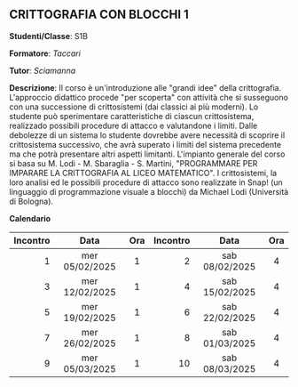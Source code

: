 ## CRITTOGRAFIA CON BLOCCHI 1

**Studenti/Classe**: S1B

**Formatore**: *Taccari*

**Tutor**: *Sciamanna*

**Descrizione**: Il corso è un'introduzione alle "grandi idee" della crittografia. L'approccio didattico procede "per scoperta" con attività che si susseguono con una successione di crittosistemi (dai classici ai più moderni). Lo studente può sperimentare caratteristiche di ciascun crittosistema, realizzado possibili procedure di attacco e valutandone i limiti. Dalle debolezze di un sistema lo studente dovrebbe avere necessità di scoprire il crittosistema successivo, che avrà superato i limiti del sistema precedente ma che potrà presentare altri aspetti limitanti. L'impianto generale del corso si basa su M. Lodi - M. Sbaraglia - S. Martini, "PROGRAMMARE PER IMPARARE LA CRITTOGRAFIA AL LICEO MATEMATICO". I crittosistemi, la loro analisi ed le possibili procedure di attacco sono realizzate in Snap! (un linguaggio di programmazione visuale a blocchi) da Michael Lodi (Università di Bologna).

**Calendario**

| Incontro | Data | Ora | Incontro | Data | Ora |
|--:|:-:|:-:|--:|:-:|:-:|
|1|mer 05/02/2025 |1|2|sab 08/02/2025 |4|
|3|mer 12/02/2025 |1|4|sab 15/02/2025 |4|
|5|mer 19/02/2025 |1|6|sab 22/02/2025 |4|
|7|mer 26/02/2025 |1|8|sab 01/03/2025 |4|
|9|mer 05/03/2025 |1|10|sab 08/03/2025 |4|


